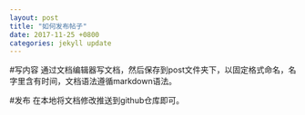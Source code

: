 ```yaml
---
layout: post
title: "如何发布帖子"
date: 2017-11-25 +0800
categories: jekyll update
---
```

#写内容
通过文档编辑器写文档，然后保存到post文件夹下，以固定格式命名，名字里含有时间，文档语法遵循markdown语法。

#发布
在本地将文档修改推送到github仓库即可。


